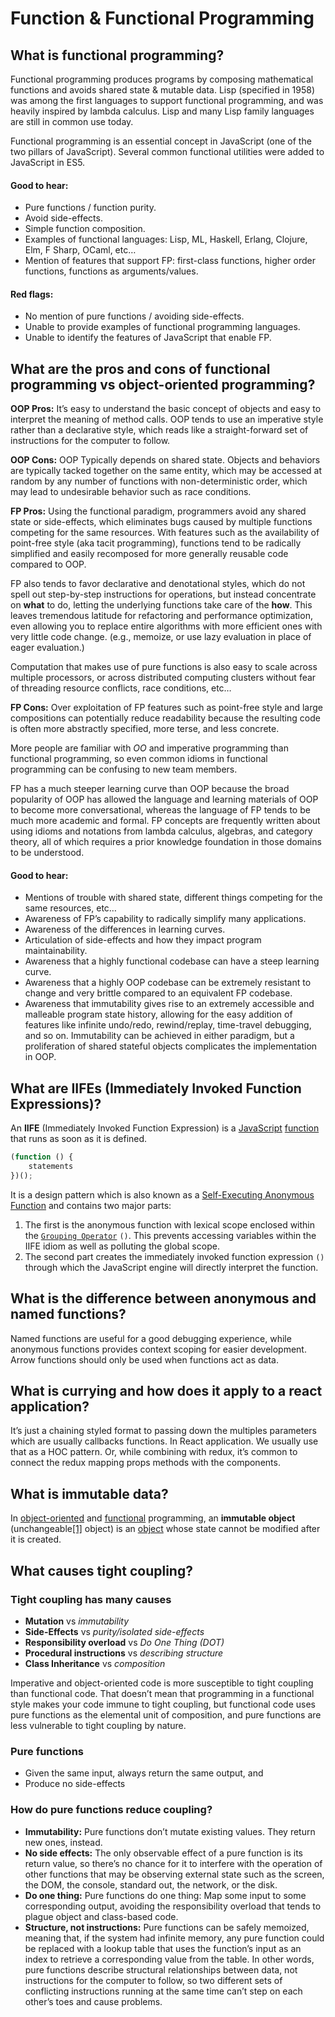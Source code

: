 # Function & Functional Programming

## What is functional programming?

Functional programming produces programs by composing mathematical functions and avoids shared state & mutable data. Lisp \(specified in 1958\) was among the first languages to support functional programming, and was heavily inspired by lambda calculus. Lisp and many Lisp family languages are still in common use today.

Functional programming is an essential concept in JavaScript \(one of the two pillars of JavaScript\). Several common functional utilities were added to JavaScript in ES5.

#### **Good to hear:**

* Pure functions / function purity.
* Avoid side-effects.
* Simple function composition.
* Examples of functional languages: Lisp, ML, Haskell, Erlang, Clojure, Elm, F Sharp, OCaml, etc…
* Mention of features that support FP: first-class functions, higher order functions, functions as arguments/values.

#### **Red flags:**

* No mention of pure functions / avoiding side-effects.
* Unable to provide examples of functional programming languages.
* Unable to identify the features of JavaScript that enable FP.

## What are the pros and cons of functional programming vs object-oriented programming?

**OOP Pros:** It’s easy to understand the basic concept of objects and easy to interpret the meaning of method calls. OOP tends to use an imperative style rather than a declarative style, which reads like a straight-forward set of instructions for the computer to follow.

**OOP Cons:** OOP Typically depends on shared state. Objects and behaviors are typically tacked together on the same entity, which may be accessed at random by any number of functions with non-deterministic order, which may lead to undesirable behavior such as race conditions.

**FP Pros:** Using the functional paradigm, programmers avoid any shared state or side-effects, which eliminates bugs caused by multiple functions competing for the same resources. With features such as the availability of point-free style \(aka tacit programming\), functions tend to be radically simplified and easily recomposed for more generally reusable code compared to OOP.

FP also tends to favor declarative and denotational styles, which do not spell out step-by-step instructions for operations, but instead concentrate on **what** to do, letting the underlying functions take care of the **how**. This leaves tremendous latitude for refactoring and performance optimization, even allowing you to replace entire algorithms with more efficient ones with very little code change. \(e.g., memoize, or use lazy evaluation in place of eager evaluation.\)

Computation that makes use of pure functions is also easy to scale across multiple processors, or across distributed computing clusters without fear of threading resource conflicts, race conditions, etc…

**FP Cons:** Over exploitation of FP features such as point-free style and large compositions can potentially reduce readability because the resulting code is often more abstractly specified, more terse, and less concrete.

More people are familiar with _OO_ and imperative programming than functional programming, so even common idioms in functional programming can be confusing to new team members.

FP has a much steeper learning curve than OOP because the broad popularity of OOP has allowed the language and learning materials of OOP to become more conversational, whereas the language of FP tends to be much more academic and formal. FP concepts are frequently written about using idioms and notations from lambda calculus, algebras, and category theory, all of which requires a prior knowledge foundation in those domains to be understood.

#### **Good to hear:**

* Mentions of trouble with shared state, different things competing for the same resources, etc…
* Awareness of FP’s capability to radically simplify many applications.
* Awareness of the differences in learning curves.
* Articulation of side-effects and how they impact program maintainability.
* Awareness that a highly functional codebase can have a steep learning curve.
* Awareness that a highly OOP codebase can be extremely resistant to change and very brittle compared to an equivalent FP codebase.
* Awareness that immutability gives rise to an extremely accessible and malleable program state history, allowing for the easy addition of features like infinite undo/redo, rewind/replay, time-travel debugging, and so on. Immutability can be achieved in either paradigm, but a proliferation of shared stateful objects complicates the implementation in OOP.

## What are IIFEs \(Immediately Invoked Function Expressions\)?



An **IIFE** \(Immediately Invoked Function Expression\) is a [JavaScript](https://developer.mozilla.org/en-US/docs/Glossary/JavaScript) [function](https://developer.mozilla.org/en-US/docs/Glossary/function) that runs as soon as it is defined.

```javascript
(function () {
    statements
})();
```

It is a design pattern which is also known as a [Self-Executing Anonymous Function](https://developer.mozilla.org/en-US/docs/Glossary/Self-Executing_Anonymous_Function) and contains two major parts:

1. The first is the anonymous function with lexical scope enclosed within the [`Grouping Operator`](https://developer.mozilla.org/en-US/docs/Web/JavaScript/Reference/Operators/Grouping) `()`. This prevents accessing variables within the IIFE idiom as well as polluting the global scope.
2. The second part creates the immediately invoked function expression `()` through which the JavaScript engine will directly interpret the function.

## What is the difference between anonymous and named functions?

Named functions are useful for a good debugging experience, while anonymous functions provides context scoping for easier development. Arrow functions should only be used when functions act as data.

## What is currying and how does it apply to a react application? 

It’s just a chaining styled format to passing down the multiples parameters which are usually callbacks functions. In React application. We usually use that as a HOC pattern. Or, while combining with redux, it’s common to connect the redux mapping props methods with the components.

## What is immutable data?

In [object-oriented](https://en.wikipedia.org/wiki/Object-oriented_computer_programming) and [functional](https://en.wikipedia.org/wiki/Functional_programming) programming, an **immutable object** \(unchangeable[\[1\]](https://en.wikipedia.org/wiki/Immutable_object#cite_note-1) object\) is an [object](https://en.wikipedia.org/wiki/Object_%28computer_science%29) whose state cannot be modified after it is created.

## What causes tight coupling? <a id="7481"></a>

### Tight coupling has many causes

* **Mutation** vs _immutability_
* **Side-Effects** vs _purity/isolated side-effects_
* **Responsibility overload** vs _Do One Thing \(DOT\)_
* **Procedural instructions** vs _describing structure_
* **Class Inheritance** vs _composition_

Imperative and object-oriented code is more susceptible to tight coupling than functional code. That doesn’t mean that programming in a functional style makes your code immune to tight coupling, but functional code uses pure functions as the elemental unit of composition, and pure functions are less vulnerable to tight coupling by nature.

### Pure functions

* Given the same input, always return the same output, and
* Produce no side-effects

### How do pure functions reduce coupling?

* **Immutability:** Pure functions don’t mutate existing values. They return new ones, instead.
* **No side effects:** The only observable effect of a pure function is its return value, so there’s no chance for it to interfere with the operation of other functions that may be observing external state such as the screen, the DOM, the console, standard out, the network, or the disk.
* **Do one thing:** Pure functions do one thing: Map some input to some corresponding output, avoiding the responsibility overload that tends to plague object and class-based code.
* **Structure, not instructions:** Pure functions can be safely memoized, meaning that, if the system had infinite memory, any pure function could be replaced with a lookup table that uses the function’s input as an index to retrieve a corresponding value from the table. In other words, pure functions describe structural relationships between data, not instructions for the computer to follow, so two different sets of conflicting instructions running at the same time can’t step on each other’s toes and cause problems.

